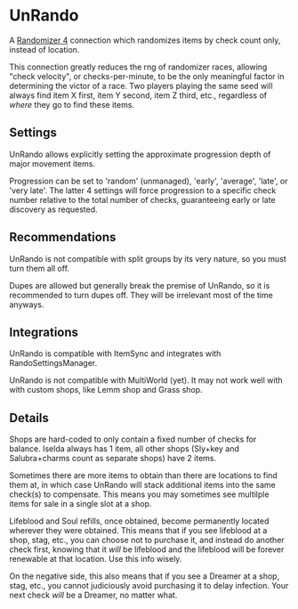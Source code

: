 # UnRando

A [Randomizer 4](https://github.com/homothetyhk/RandomizerMod) connection which randomizes items by check count only, instead of location.

This connection greatly reduces the rng of randomizer races, allowing "check velocity", or checks-per-minute, to be the only meaningful factor in determining the victor of a race. Two players playing the same seed will always find item X first, item Y second, item Z third, etc., regardless of _where_ they go to find these items.

## Settings

UnRando allows explicitly setting the approximate progression depth of major movement items.

Progression can be set to 'random' (unmanaged), 'early', 'average', 'late', or 'very late'. The latter 4 settings will force progression to a specific check number relative to the total number of checks, guaranteeing early or late discovery as requested.

## Recommendations

UnRando is not compatible with split groups by its very nature, so you must turn them all off.

Dupes are allowed but generally break the premise of UnRando, so it is recommended to turn dupes off. They will be irrelevant most of the time anyways.

## Integrations

UnRando is compatible with ItemSync and integrates with RandoSettingsManager.

UnRando is not compatible with MultiWorld (yet). It may not work well with with custom shops, like Lemm shop and Grass shop.

## Details

Shops are hard-coded to only contain a fixed number of checks for balance. Iselda always has 1 item, all other shops (Sly+key and Salubra+charms count as separate shops) have 2 items.

Sometimes there are more items to obtain than there are locations to find them at, in which case UnRando will stack additional items into the same check(s) to compensate. This means you may sometimes see multilple items for sale in a single slot at a shop.

Lifeblood and Soul refills, once obtained, become permanently located wherever they were obtained. This means that if you see lifeblood at a shop, stag, etc., you can choose not to purchase it, and instead do another check first, knowing that it *will* be lifeblood and the lifeblood will be forever renewable at that location. Use this info wisely.

On the negative side, this also means that if you see a Dreamer at a shop, stag, etc., you cannot judiciously avoid purchasing it to delay infection. Your next check *will* be a Dreamer, no matter what.
